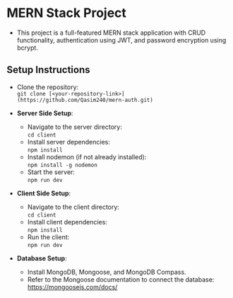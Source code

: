 # MERN Stack Project

- This project is a full-featured MERN stack application with CRUD functionality, authentication using JWT, and password encryption using bcrypt.

## Setup Instructions

- Clone the repository:  
  `git clone [<your-repository-link>](https://github.com/Qasim240/mern-auth.git)`

- **Server Side Setup**:
  - Navigate to the server directory:  
    `cd client`
  - Install server dependencies:  
    `npm install`
  - Install nodemon (if not already installed):  
    `npm install -g nodemon`
  - Start the server:  
    `npm run dev`

- **Client Side Setup**:
  - Navigate to the client directory:  
    `cd client`
  - Install client dependencies:  
    `npm install`
  - Run the client:  
    `npm run dev`

- **Database Setup**:
  - Install MongoDB, Mongoose, and MongoDB Compass.
  - Refer to the Mongoose documentation to connect the database:  
    https://mongoosejs.com/docs/
